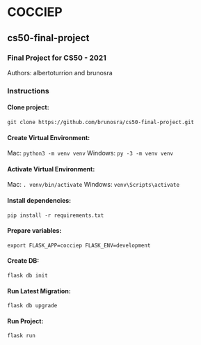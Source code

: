 # COCCIEP
## cs50-final-project
### Final Project for CS50 - 2021

Authors: albertoturrion and brunosra
### Instructions
#### Clone project:
`git clone https://github.com/brunosra/cs50-final-project.git`

#### Create Virtual Environment:
Mac: `python3 -m venv venv`
Windows: `py -3 -m venv venv`

#### Activate Virtual Environment:
Mac: `. venv/bin/activate`
Windows: `venv\Scripts\activate`

#### Install dependencies:
`pip install -r requirements.txt`

#### Prepare variables:
`export FLASK_APP=cocciep FLASK_ENV=development`
#### Create DB:
`flask db init`
#### Run Latest Migration:
`flask db upgrade`
#### Run Project:
`flask run`